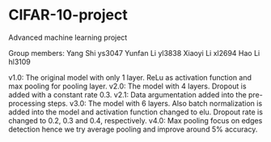 # CIFAR-10-project
Advanced machine learning project

Group members: 
Yang Shi ys3047
Yunfan Li yl3838
Xiaoyi Li xl2694
Hao Li hl3109

v1.0: The original model with only 1 layer. ReLu as activation function and max pooling for pooling layer.
v2.0: The model with 4 layers. Dropout is added with a constant rate 0.3.
v2.1: Data argumentation added into the pre-processing steps.
v3.0: The model with 6 layers. Also batch normalization is added into the model and activation function changed to elu. Dropout rate is changed to 0.2, 0.3 and 0.4, respectively.
v4.0: Max pooling focus on edges detection hence we try average pooling and improve around 5% accuracy.
